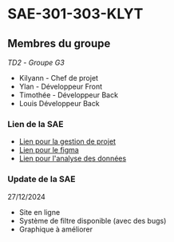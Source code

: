# SAE-301-303-KLYT

## Membres du groupe
_TD2_ - _Groupe G3_

* Kilyann - Chef de projet
* Ylan - Développeur Front
* Timothée - Développeur Back
* Louis Développeur Back

### Lien de la SAE
* [Lien pour la gestion de projet](https://docs.google.com/document/d/1JaFwPhuZbUzCGFzK4dZ75tG-1MoBLAszoyxJ0Cg_Mbc/edit?usp=sharing)
* [Lien pour le figma](https://www.figma.com/design/gc6OVyyYEwCCqlyPnVG5yh/SAE-301-303?t=DF1eGBFL6UGnVouI-1)
* [Lien pour l'analyse des données](https://docs.google.com/document/d/17fP9ji4ilPfVKCjbeIqXxdBHLUKcvvdzskJyPir4lBM/edit?usp=sharing)

### Update de la SAE
27/12/2024

* Site en ligne
* Système de filtre disponible (avec des bugs)
* Graphique à améliorer 
